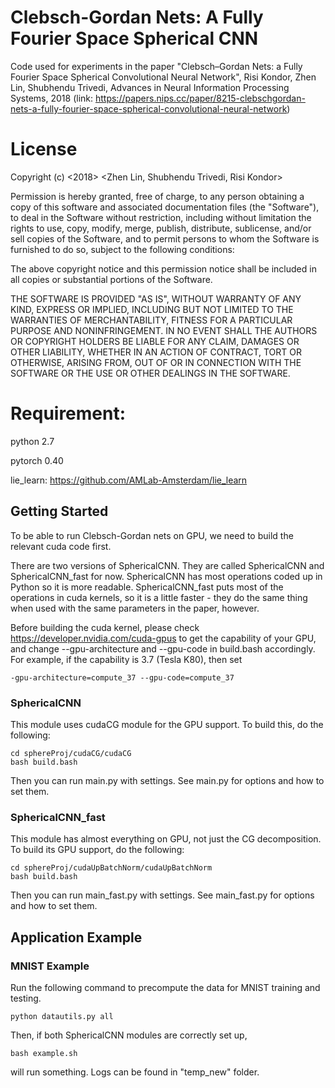 ﻿# Clebsch-Gordan Nets: A Fully Fourier Space Spherical CNN

Code used for experiments in the paper "Clebsch–Gordan Nets: a Fully Fourier Space Spherical Convolutional Neural Network", Risi Kondor, Zhen Lin, Shubhendu Trivedi, Advances in Neural Information Processing Systems, 2018
(link: https://papers.nips.cc/paper/8215-clebschgordan-nets-a-fully-fourier-space-spherical-convolutional-neural-network)

# License
Copyright (c) <2018> <Zhen Lin, Shubhendu Trivedi, Risi Kondor>

Permission is hereby granted, free of charge, to any person obtaining a copy
of this software and associated documentation files (the "Software"), to deal
in the Software without restriction, including without limitation the rights
to use, copy, modify, merge, publish, distribute, sublicense, and/or sell
copies of the Software, and to permit persons to whom the Software is
furnished to do so, subject to the following conditions:

The above copyright notice and this permission notice shall be included in all
copies or substantial portions of the Software.

THE SOFTWARE IS PROVIDED "AS IS", WITHOUT WARRANTY OF ANY KIND, EXPRESS OR
IMPLIED, INCLUDING BUT NOT LIMITED TO THE WARRANTIES OF MERCHANTABILITY,
FITNESS FOR A PARTICULAR PURPOSE AND NONINFRINGEMENT. IN NO EVENT SHALL THE
AUTHORS OR COPYRIGHT HOLDERS BE LIABLE FOR ANY CLAIM, DAMAGES OR OTHER
LIABILITY, WHETHER IN AN ACTION OF CONTRACT, TORT OR OTHERWISE, ARISING FROM,
OUT OF OR IN CONNECTION WITH THE SOFTWARE OR THE USE OR OTHER DEALINGS IN THE
SOFTWARE.


# Requirement:
python 2.7

pytorch 0.40

lie_learn: https://github.com/AMLab-Amsterdam/lie_learn

## Getting Started

To be able to run Clebsch-Gordan nets on GPU, we need to build the relevant cuda code first. 

There are two versions of SphericalCNN. They are called SphericalCNN and SphericalCNN_fast for now. SphericalCNN has most operations coded up in Python so it is more readable. SphericalCNN_fast puts most of the operations in cuda kernels, so it is a little faster - they do the same thing when used with the same parameters in the paper, however.

Before building the cuda kernel, please check https://developer.nvidia.com/cuda-gpus to get the capability of your GPU, and change --gpu-architecture and --gpu-code in build.bash accordingly. For example, if the capability is 3.7 (Tesla K80), then set

```
-gpu-architecture=compute_37 --gpu-code=compute_37
```


### SphericalCNN

This module uses cudaCG module for the GPU support. To build this, do the following:

```
cd sphereProj/cudaCG/cudaCG
bash build.bash
```

Then you can run main.py with settings. See main.py for options and how to set them.


### SphericalCNN_fast

This module has almost everything on GPU, not just the CG decomposition. To build its GPU support, do the following:

```
cd sphereProj/cudaUpBatchNorm/cudaUpBatchNorm
bash build.bash
```

Then you can run main_fast.py with settings. See main_fast.py for options and how to set them.


## Application Example

### MNIST Example

Run the following command to precompute the data for MNIST training and testing.

```
python datautils.py all
```

Then, if both SphericalCNN modules are correctly set up, 

```
bash example.sh
```

will run something. Logs can be found in "temp_new" folder.